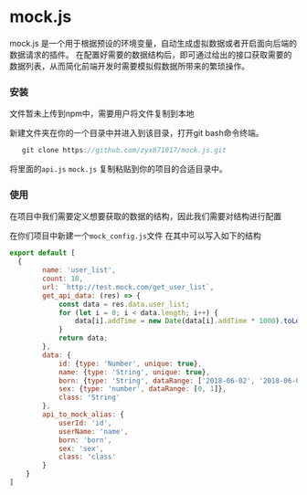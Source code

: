 # mock.js
mock.js 是一个用于根据预设的环境变量，自动生成虚拟数据或者开启面向后端的数据请求的插件。
在配置好需要的数据结构后，即可通过给出的接口获取需要的数据列表，从而简化前端开发时需要模拟假数据所带来的繁琐操作。

### 安装

文件暂未上传到npm中，需要用户将文件复制到本地

新建文件夹在你的一个目录中并进入到该目录，打开git bash命令终端。

```javascript
   git clone https://github.com/zyx871017/mock.js.git
```

将里面的`api.js` `mock.js` 复制粘贴到你的项目的合适目录中。

### 使用

在项目中我们需要定义想要获取的数据的结构，因此我们需要对结构进行配置

在你们项目中新建一个`mock_config.js`文件
在其中可以写入如下的结构

```javascript
export default [
  {
        name: 'user_list',
        count: 10,
        url: `http://test.mock.com/get_user_list`,
        get_api_data: (res) => {
            const data = res.data.user_list;
            for (let i = 0; i < data.length; i++) {
                data[i].addTime = new Date(data[i].addTime * 1000).toLocaleDateString().split('/').join('-');
            }
            return data;
        },
        data: {
            id: {type: 'Number', unique: true},
            name: {type: 'String', unique: true},
            born: {type: 'String', dataRange: ['2018-06-02', '2018-06-03', '2018-06-04', '2018-06-05', '2018-06-06']},
            sex: {type: 'number', dataRange: [0, 1]},
            class: 'String'
        },
        api_to_mock_alias: {
            userId: 'id',
            userName: 'name',
            born: 'born',
            sex: 'sex',
            class: 'class'
        }
    }
]
```

